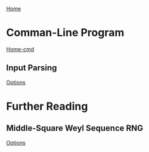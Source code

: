 [Home](https://github.com/Jigchu/Math-trainer/wiki/Home)

# Comman-Line Program
[Home-cmd](https://github.com/Jigchu/Math-trainer/wiki/Home-cmd)

## Input Parsing
[Options](https://github.com/Jigchu/Math-trainer/wiki/Options)

# Further Reading
## Middle-Square Weyl Sequence RNG
[Options](https://github.com/Jigchu/Math-trainer/blob/main/docs/cmd/arxiv.pdf)